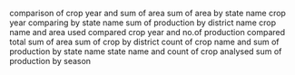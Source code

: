 comparison of crop year and sum of area
sum of area by state name 
crop year comparing by state name
sum of production by district name
crop name and area used compared
crop year and no.of production compared
total sum of area
sum of crop by district
count of crop name and sum of production by state name
state name and count of crop analysed
sum of production by season
